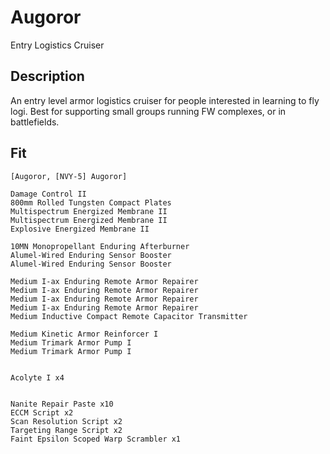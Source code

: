 # Augoror

Entry Logistics Cruiser

## Description

An entry level armor logistics cruiser for people interested in learning to fly logi. Best for supporting small groups running FW complexes, or in battlefields.

## Fit

```
[Augoror, [NVY-5] Augoror]

Damage Control II
800mm Rolled Tungsten Compact Plates
Multispectrum Energized Membrane II
Multispectrum Energized Membrane II
Explosive Energized Membrane II

10MN Monopropellant Enduring Afterburner
Alumel-Wired Enduring Sensor Booster
Alumel-Wired Enduring Sensor Booster

Medium I-ax Enduring Remote Armor Repairer
Medium I-ax Enduring Remote Armor Repairer
Medium I-ax Enduring Remote Armor Repairer
Medium I-ax Enduring Remote Armor Repairer
Medium Inductive Compact Remote Capacitor Transmitter

Medium Kinetic Armor Reinforcer I
Medium Trimark Armor Pump I
Medium Trimark Armor Pump I


Acolyte I x4


Nanite Repair Paste x10
ECCM Script x2
Scan Resolution Script x2
Targeting Range Script x2
Faint Epsilon Scoped Warp Scrambler x1
```
